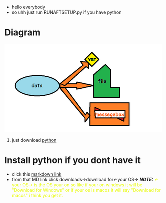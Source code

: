 - hello everybody
- so uhh just run RUNAFTSETUP.py if you have python
# Diagram
![a diagram turning data into a variable file and a message](Untitled.png "data into things")
1. just download <ins>python</ins>
# Install python if you dont have it
- click this [markdown link](https://www.python.org)
- from that MD link click downloads->download for<-your OS->
**_NOTE:_** <font color="#e8fc03"><-your OS-> is the OS your on so like if your on windows it will be "Download for Windows" or if your os is macos it will say "Download for macos" i think you get it.</font>